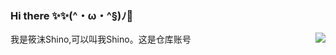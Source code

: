 <!--
**yaolin6666/yaolin6666** is a ✨ _special_ ✨ repository because its `README.md` (this file) appears on your GitHub profile.
-->
### Hi there ✨✨(^・ω・^§)ﾉ🌽
<a href="#">
  <img align="right" src="https://github-readme-stats.vercel.app/api?username=ayayuki6666&show_icons=true&locale=cn" />
</a>  

我是筱沫Shino,可以叫我Shino。这是仓库账号<br/>
